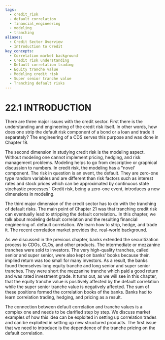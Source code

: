 ```yaml
---
tags:
  - credit_risk
  - default_correlation
  - financial_engineering
  - modeling
  - tranching
aliases:
  - Credit Sector Overview
  - Introduction to Credit
key_concepts:
  - Correlation market background
  - Credit risk understanding
  - Default correlation trading
  - Equity tranche value
  - Modeling credit risk
  - Super senior tranche value
  - Tranching default risks
---
```


# 22.1 INTRODUCTION  

There are three major issues with the credit sector. First there is the understanding and engineering of the credit risk itself. In other words, how does one strip the default risk component of a bond or a loan and trade it separately? The engineering of a CDS serves this purpose and was done in Chapter 18.  

The second dimension in studying credit risk is the modeling aspect. Without modeling one cannot implement pricing, hedging, and risk management problems. Modeling helps to go from descriptive or graphical discussion to numbers. In credit risk, the modeling has a "novel' component. The risk in question is an event, the default. They are zero-one type random variables and are different than risk factors such as interest rates and stock prices which can be approximated by continuous state stochastic processes.' Credit risk, being a zero-one event, introduces a new dimensions in modeling.  

The third major dimension of the credit sector has to do with the tranching of default risks. The main point of Chapter 21 was that tranching credit risk can eventually lead to stripping the default correlation.. In this chapter, we talk about modeling default correlation and the resulting financial engineering of. default correlation. We learn how to strip, hedge, and trade it. The recent correlation market provides the. real-world background.  

As we discussed in the previous chapter, banks extended the securitization process to CDOs, CLOs, and other products. The intermediate or mezzanine tranches were sold to investors. The very high-quality tranches, called senior and super senior, were also kept on banks' books because their. implied return was too small for many investors. As a result, the banks found themselves long equity tranche and long senior and super senior tranches. They were short the mezzanine tranche which paid a good return and was rated investment grade. It turns out, as we will see in this chapter, that the equity tranche value is positively affected by the default correlation while the super senior tranche value is negatively affected. The sum of these positions formed the correlation books of the banks. Banks had to learn correlation trading, hedging, and pricing as a result.  

The connection between default correlation and tranche values is a complex one and needs to be clarified step by step. We discuss market examples of how this idea can be exploited in setting up correlation trades and can be exploited in setting up new structured products. The first issue that we need to introduce is the dependence of the tranche pricing on the default correlation.  
